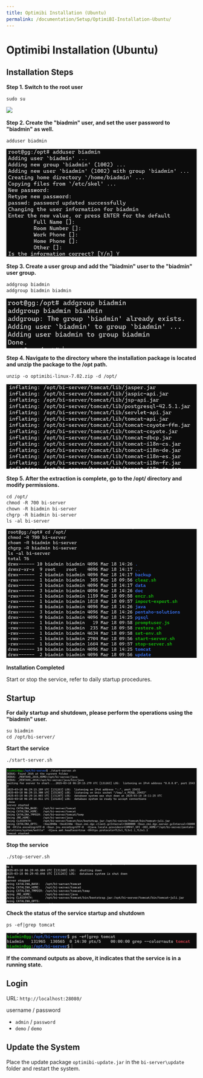 ```yaml
---
title: Optimibi Installation (Ubuntu)
permalink: /documentation/Setup/OptimiBI-Installation-Ubuntu/
---
```


# Optimibi Installation (Ubuntu)
## Installation Steps

**Step 1. Switch to the root user**

```
sudo su
```

<div align="left"><img src="./images/image-20220829171526492.png"  /></div>

**Step 2. Create the "biadmin" user, and set the user password to "biadmin" as well.**

```
adduser biadmin
```

<div align="left"><img src="./images/image-20220829171542736.png"  /></div>

**Step 3. Create a user group and add the "biadmin" user to the "biadmin" user group.**

```
addgroup biadmin
addgroup biadmin biadmin
```

<div align="left"><img src="./images/image-20220829171600582.png"  /></div>

**Step 4. Navigate to the directory where the installation package is located and unzip the package to the /opt path.**

```
unzip -o optimibi-linux-7.02.zip -d /opt/
```

<div align="left"><img src="./images/image-20220829172446528.png"  /></div>

**Step 5. After the extraction is complete, go to the /opt/ directory and modify permissions.**

```
cd /opt/
chmod -R 700 bi-server
chown -R biadmin bi-server
chgrp -R biadmin bi-server
ls -al bi-server
```

<div align="left"><img src="./images/image-20220829171632512.png"  /></div>

**Installation Completed**

Start or stop the service, refer to daily startup procedures.

## Startup

**For daily startup and shutdown, please perform the operations using the "biadmin" user.**

```
su biadmin
cd /opt/bi-server/
```

**Start the service**

```
./start-server.sh
```

<div align="left"><img src="./images/image-20220829171648174.png"  /></div>

**Stop the service**

```
./stop-server.sh
```

<div align="left"><img src="./images/image-20220829171701208.png"  /></div>

**Check the status of the service startup and shutdown**

```
ps -ef|grep tomcat
```

<div align="left"><img src="./images/image-20220829171716368.png"  /></div>

**If the command outputs as above, it indicates that the service is in a running state.**

## Login

URL:  `http://localhost:28080/`

username  /  password

- `admin` / `password`
- `demo` / `demo`

## Update the System

Place the update package `optimibi-update.jar` in the `bi-server\update` folder and restart the system.